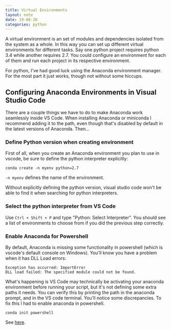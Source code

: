 ```yaml
---
title: Virtual Environments
layout: note
date: 19-08-20
categories: python
---
```


A virtual environment is an set of modules and dependencies isolated from the system as a whole. In this way you can set up different virtual environments for different tasks. Say one python project requires python 3.4 while another requires 2.7. You could configure an environment for each of them and run each project in its respective environment. 

For python, I've had good luck using the Anaconda environment manager. For the most part it just works, though not without some hiccups. 

## Configuring Anaconda Environments in Visual Studio Code
There are a couple things we have to do to make Anaconda work seamlessly inside VS Code. When installing Anaconda or miniconda I recommend adding it to the path, even though that's disabled by default in the latest versions of Anaconda. Then...

### Define Python version when creating environment
First of all, when you create an Anaconda environment you plan to use in vscode, be sure to define the python interpreter explicitly:

```
conda create -n myenv python=2.7
```

`-n myenv` defines the name of the environment.

Without explicitly defining the python version, visual studio code won't be able to find it when searching for python interpreters. 

### Select the python interpreter from VS Code
Use `Ctrl + Shift + P` and type "Python: Select Interpreter". You should see a list of environments to choose from if you did the previous step correctly.

### Enable Anaconda for Powershell
By default, Anaconda is missing some functionality in powershell (which is vscode's default console on Windows). You'll know you have a problem when it has DLL Load errors:

```
Exception has occurred: ImportError
DLL load failed: The specified module could not be found.
```

What's happening is VS Code may technically be activating your anaconda environment before running your script, but it's not defining some extra paths it needs. You can verify this by printing the path in the anaconda prompt, and in the VS code terminal. You'll notice some discrepancies. To fix this I had to enable anaconda in powershell.

```
conda init powershell
```

See [here](https://stackoverflow.com/questions/47800794/how-to-activate-different-anaconda-environment-from-powershell).